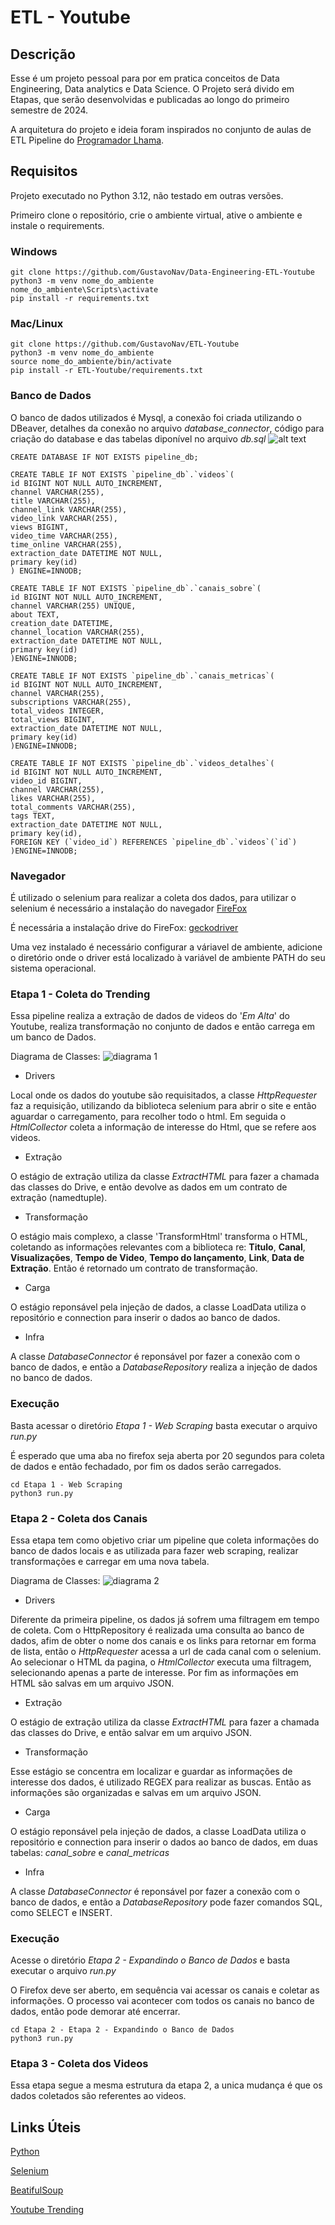 # ETL - Youtube

## Descrição
Esse é um projeto pessoal para por em pratica conceitos de Data Engineering, Data analytics e Data Science.
O Projeto será divido em Etapas, que serão desenvolvidas e publicadas ao longo do primeiro semestre de 2024.

A arquitetura do projeto e ideia foram inspirados no conjunto de aulas de ETL Pipeline do [Programador Lhama](https://www.youtube.com/watch?v=D5mwXMMA0e0&list=PLAgbpJQADBGLuI1oR39tVfELOEZJSSbxQ).

## Requisitos
Projeto executado no Python 3.12, não testado em outras versões.

Primeiro clone o repositório, crie o ambiente virtual, ative o ambiente e instale o requirements.
### Windows

```
git clone https://github.com/GustavoNav/Data-Engineering-ETL-Youtube
python3 -m venv nome_do_ambiente
nome_do_ambiente\Scripts\activate
pip install -r requirements.txt
```
### Mac/Linux

```
git clone https://github.com/GustavoNav/ETL-Youtube
python3 -m venv nome_do_ambiente
source nome_do_ambiente/bin/activate
pip install -r ETL-Youtube/requirements.txt
```

### Banco de Dados
O banco de dados utilizados é Mysql, a conexão foi criada utilizando o DBeaver, detalhes da conexão no arquivo *database_connector*, código para criação do database e das tabelas diponível no arquivo *db.sql*
![alt text](modelo_bd.png)
```
CREATE DATABASE IF NOT EXISTS pipeline_db;

CREATE TABLE IF NOT EXISTS `pipeline_db`.`videos`(
id BIGINT NOT NULL AUTO_INCREMENT,
channel VARCHAR(255),
title VARCHAR(255),
channel_link VARCHAR(255),
video_link VARCHAR(255),
views BIGINT,
video_time VARCHAR(255),
time_online VARCHAR(255),
extraction_date DATETIME NOT NULL,
primary key(id)
) ENGINE=INNODB;

CREATE TABLE IF NOT EXISTS `pipeline_db`.`canais_sobre`(
id BIGINT NOT NULL AUTO_INCREMENT,
channel VARCHAR(255) UNIQUE,
about TEXT,
creation_date DATETIME,
channel_location VARCHAR(255),
extraction_date DATETIME NOT NULL,
primary key(id)
)ENGINE=INNODB;

CREATE TABLE IF NOT EXISTS `pipeline_db`.`canais_metricas`(
id BIGINT NOT NULL AUTO_INCREMENT,
channel VARCHAR(255),
subscriptions VARCHAR(255),
total_videos INTEGER,
total_views BIGINT,
extraction_date DATETIME NOT NULL,
primary key(id)
)ENGINE=INNODB;

CREATE TABLE IF NOT EXISTS `pipeline_db`.`videos_detalhes`(
id BIGINT NOT NULL AUTO_INCREMENT,
video_id BIGINT,
channel VARCHAR(255),
likes VARCHAR(255),
total_comments VARCHAR(255),
tags TEXT,
extraction_date DATETIME NOT NULL,
primary key(id),
FOREIGN KEY (`video_id`) REFERENCES `pipeline_db`.`videos`(`id`)
)ENGINE=INNODB;
```

### Navegador
É utilizado o selenium para realizar a coleta dos dados, para utilizar o selenium é necessário a instalação do navegador [FireFox](https://www.mozilla.org/en-US/firefox/new/)

É necessária a instalação drive do FireFox: [geckodriver](https://github.com/mozilla/geckodriver/releases)

Uma vez instalado é necessário configurar a váriavel de ambiente, adicione o diretório onde o driver está localizado à variável de ambiente PATH do seu sistema operacional.

### Etapa 1 - Coleta do Trending
Essa pipeline realiza a extração de dados de videos do '*Em Alta*' do Youtube, realiza transformação no conjunto de dados e então carrega em um banco de Dados.

Diagrama de Classes:
![diagrama 1](<Etapa 1 - Coleta do Trending/Diagrama_de_classes_Etapa1.png>)

* Drivers

Local onde os dados do youtube são requisitados, a classe *HttpRequester* faz a requisição, utilizando da biblioteca selenium para abrir o site e então aguardar o carregamento, para recolher todo o html. Em seguida o *HtmlCollector* coleta a informação de interesse do Html, que se refere aos videos.

* Extração

O estágio de extração utiliza da classe *ExtractHTML* para fazer a chamada das classes do Drive, e então devolve as dados em um contrato de extração (namedtuple).

* Transformação

O estágio mais complexo, a classe 'TransformHtml' transforma o HTML, coletando as informações relevantes com a biblioteca re: **Titulo**, **Canal**, **Visualizações**, **Tempo de Video**, **Tempo do lançamento**, **Link**, **Data de Extração**. Então é retornado um contrato de transformação.  

* Carga

O estágio reponsável pela injeção de dados, a classe LoadData utiliza o repositório e connection para inserir o dados ao banco de dados.

* Infra

A classe *DatabaseConnector* é reponsável por fazer a conexão com o banco de dados, e então a *DatabaseRepository* realiza a injeção de dados no banco de dados.

### Execução
Basta acessar o diretório *Etapa 1 - Web Scraping* basta executar o arquivo *run.py*

É esperado que uma aba no firefox seja aberta por 20 segundos para coleta de dados e então fechadado, por fim os dados serão carregados.

```
cd Etapa 1 - Web Scraping
python3 run.py
```

### Etapa 2 - Coleta dos Canais
Essa etapa tem como objetivo criar um pipeline que coleta informações do banco de dados locais e as utilizada para fazer web scraping, realizar transformações e carregar em uma nova tabela.

Diagrama de Classes:
![diagrama 2](<Etapa 2 - Coleta dos Canais/diagrama_de_classe_Etapa2.png>)

* Drivers

Diferente da primeira pipeline, os dados já sofrem uma filtragem em tempo de coleta. Com o HttpRepository é realizada uma consulta ao banco de dados, afim de obter o nome dos canais e os links para retornar em forma de lista, então o *HttpRequester* acessa a url de cada canal com o selenium. Ao selecionar o HTML da pagina, o *HtmlCollector* executa uma filtragem, selecionando apenas a parte de interesse. Por fim as informações em HTML são salvas em um arquivo JSON.

* Extração

O estágio de extração utiliza da classe *ExtractHTML* para fazer a chamada das classes do Drive, e então salvar em um arquivo JSON.

* Transformação

Esse estágio se concentra em localizar e guardar as informações de interesse dos dados, é utilizado REGEX para realizar as buscas. Então as informações são organizadas e salvas em um arquivo JSON. 

* Carga

O estágio reponsável pela injeção de dados, a classe LoadData utiliza o repositório e connection para inserir o dados ao banco de dados, em duas tabelas: *canal_sobre* e *canal_metricas*

* Infra

A classe *DatabaseConnector* é reponsável por fazer a conexão com o banco de dados, e então a *DatabaseRepository* pode fazer comandos SQL, como SELECT e INSERT.

### Execução
Acesse o diretório *Etapa 2 - Expandindo o Banco de Dados* e basta executar o arquivo *run.py*

O Firefox deve ser aberto, em sequência vai acessar os canais e coletar as informações. O processo vai acontecer com todos os canais no banco de dados, então pode demorar até encerrar.

```
cd Etapa 2 - Etapa 2 - Expandindo o Banco de Dados
python3 run.py
```

### Etapa 3 - Coleta dos Videos

Essa etapa segue a mesma estrutura da etapa 2, a unica mudança é que os dados coletados são referentes ao videos.


## Links Úteis 
[Python](https://www.python.org/)

[Selenium](https://www.selenium.dev/)

[BeatifulSoup](https://beautiful-soup-4.readthedocs.io/en/latest/)

[Youtube Trending](https://www.youtube.com/feed/trending)
